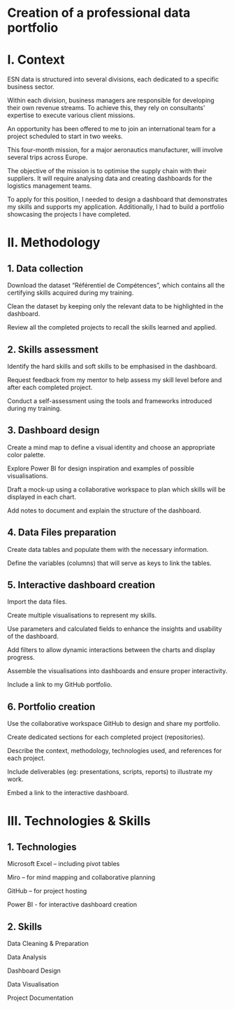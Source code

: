 # Creation of a professional data portfolio
# I. Context
ESN data is structured into several divisions, each dedicated to a specific business sector.

Within each division, business managers are responsible for developing their own revenue streams. To achieve this, they rely on consultants' expertise to execute various client missions.

An opportunity has been offered to me to join an international team for a project scheduled to start in two weeks.

This four-month mission, for a major aeronautics manufacturer, will involve several trips across Europe.

The objective of the mission is to optimise the supply chain with their suppliers. It will require analysing data and creating dashboards for the logistics management teams.

To apply for this position, I needed to design a dashboard that demonstrates my skills and supports my application. Additionally, I had to build a portfolio showcasing the projects I have completed.

# II. Methodology
## 1. Data collection
Download the dataset “Référentiel de Compétences”, which contains all the certifying skills acquired during my training.

Clean the dataset by keeping only the relevant data to be highlighted in the dashboard.

Review all the completed projects to recall the skills learned and applied.

## 2. Skills assessment
Identify the hard skills and soft skills to be emphasised in the dashboard.

Request feedback from my mentor to help assess my skill level before and after each completed project.

Conduct a self-assessment using the tools and frameworks introduced during my training.

## 3. Dashboard design
Create a mind map to define a visual identity and choose an appropriate color palette.

Explore Power BI for design inspiration and examples of possible visualisations.

Draft a mock-up using a collaborative workspace to plan which skills will be displayed in each chart.

Add notes to document and explain the structure of the dashboard.

## 4. Data Files preparation
Create data tables and populate them with the necessary information.

Define the variables (columns) that will serve as keys to link the tables.

## 5. Interactive dashboard creation
Import the data files.

Create multiple visualisations to represent my skills.

Use parameters and calculated fields to enhance the insights and usability of the dashboard.

Add filters to allow dynamic interactions between the charts and display progress.

Assemble the visualisations into dashboards and ensure proper interactivity.

Include a link to my GitHub portfolio.

## 6. Portfolio creation
Use the collaborative workspace GitHub to design and share my portfolio.

Create dedicated sections for each completed project (repositories).

Describe the context, methodology, technologies used, and references for each project.

Include deliverables (eg: presentations, scripts, reports) to illustrate my work.

Embed a link to the interactive dashboard.

# III. Technologies & Skills
## 1. Technologies
Microsoft Excel – including pivot tables

Miro – for mind mapping and collaborative planning

GitHub – for project hosting

Power BI - for interactive dashboard creation

## 2. Skills
Data Cleaning & Preparation

Data Analysis

Dashboard Design

Data Visualisation

Project Documentation
